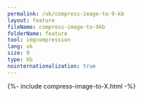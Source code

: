 ```yaml
---
permalink: /uk/compress-image-to-9-kb
layout: feature
fileName: compress-image-to-9kb
folderName: feature
tool: imgcompression
lang: uk
size: 9
type: kb
nointernationalization: true
---
```

{%- include compress-image-to-X.html -%}
      